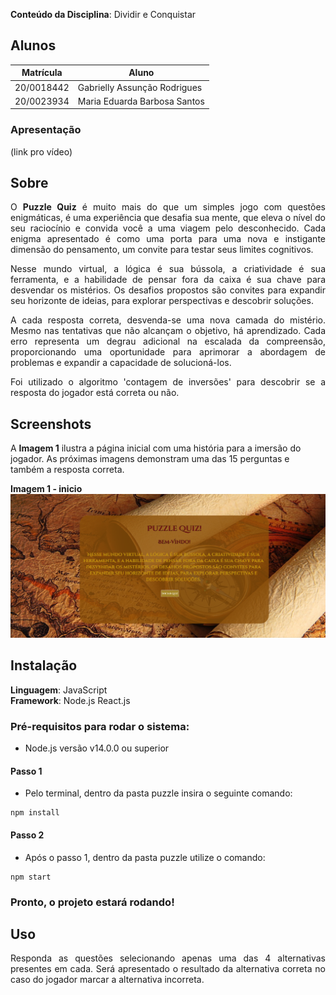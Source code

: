 **Conteúdo da Disciplina**: Dividir e Conquistar<br>

## Alunos
|Matrícula | Aluno |
| -- | -- |
| 20/0018442 |  Gabrielly Assunção Rodrigues |
| 20/0023934 |  Maria Eduarda Barbosa Santos |

### Apresentação
(link pro vídeo)

## Sobre

<p align="justify">
O <strong>Puzzle Quiz</strong> é muito mais do que um simples jogo com questões enigmáticas, é uma experiência que desafia sua mente, que eleva o nível do seu raciocínio e convida você a uma viagem pelo desconhecido. Cada enigma apresentado é como uma porta para uma nova e instigante dimensão do pensamento, um convite para testar seus limites cognitivos.
</p>
<p align="justify">
Nesse mundo virtual, a lógica é sua bússola, a criatividade é sua ferramenta, e a habilidade de pensar fora da caixa é sua chave para desvendar os mistérios. Os desafios propostos são convites para expandir seu horizonte de ideias, para explorar perspectivas e descobrir soluções.
</p>
<p align="justify">
A cada resposta correta, desvenda-se uma nova camada do mistério. Mesmo nas tentativas que não alcançam o objetivo, há aprendizado. Cada erro representa um degrau adicional na escalada da compreensão, proporcionando uma oportunidade para aprimorar a abordagem de problemas e expandir a capacidade de solucioná-los.
</p>
<p align="justify">
Foi utilizado o algoritmo 'contagem de inversões' para descobrir se a resposta do jogador está correta ou não. 
</p>

## Screenshots

A **Imagem 1** ilustra a página inicial com uma história para a imersão do jogador. As próximas imagens demonstram uma das 15 perguntas e também a resposta correta.

**Imagem 1 - inicio** 
![img1](./puzzle/src/images/img1.png)


## Instalação 
**Linguagem**: JavaScript<br>
**Framework**: Node.js React.js<br>

### Pré-requisitos para rodar o sistema:

- Node.js versão v14.0.0 ou superior <br>

#### Passo 1

- Pelo terminal, dentro da pasta puzzle insira o seguinte comando:

```
npm install
```

#### Passo 2

- Após o passo 1, dentro da pasta puzzle utilize o comando:

```
npm start
```

### Pronto, o projeto estará rodando!

## Uso 

<p align="justify">
Responda as questões selecionando apenas uma das 4 alternativas presentes em cada. Será apresentado o resultado da alternativa correta no caso do jogador marcar a alternativa incorreta.
</p>
